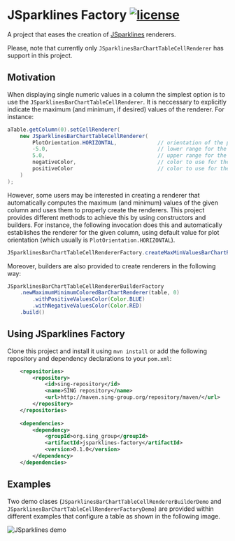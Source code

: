 JSparklines Factory [![license](https://img.shields.io/badge/LICENSE-GPLv3-blue.svg)]()
========================

A project that eases the creation of [JSparklines](https://github.com/compomics/jsparklines) renderers. 

Please, note that currently only `JSparklinesBarChartTableCellRenderer` has support in this project.

Motivation
----------
When displaying single numeric values in a column the simplest option is to use the `JSparklinesBarChartTableCellRenderer`. It is neccessary to explicitly indicate the maximum (and minimum, if desired) values of the renderer. For instance:

```java
aTable.getColumn(0).setCellRenderer(
    new JSparklinesBarChartTableCellRenderer(
        PlotOrientation.HORIZONTAL,             // orientation of the plot
        -5.0,                                   // lower range for the plot
        5.0,                                    // upper range for the plot
        negativeColor,                          // color to use for the negative values
        positiveColor                           // color to use for the positive values
    )
);
```

However, some users may be interested in creating a renderer that automatically computes the maximum (and minimum) values of the given column and uses them to properly create the renderers. This project provides different methods to achieve this by using constructors and builders. For instance, the following invocation does this and automatically establishes the renderer for the given column, using default value for plot orientation (which usually is `PlotOrientation.HORIZONTAL`).
```java
JSparklinesBarChartTableCellRendererFactory.createMaxMinValuesBarChartRenderer(table, 0)
```

Moreover, builders are also provided to create renderers in the following way:
```java
JSparklinesBarChartTableCellRendererBuilderFactory
    .newMaximumMinimumColoredBarChartRenderer(table, 0)
	    .withPositiveValuesColor(Color.BLUE)
	    .withNegativeValuesColor(Color.RED)
    .build()
```

Using JSparklines Factory
-------------------------
Clone this project and install it using `mvn install` or add the following repository and dependency declarations to your `pom.xml`:
```xml
    <repositories>
		<repository>
			<id>sing-repository</id>
			<name>SING repository</name>
			<url>http://maven.sing-group.org/repository/maven/</url>
		</repository>
	</repositories>
	
	<dependencies>
    	<dependency>
			<groupId>org.sing_group</groupId>
			<artifactId>jsparklines-factory</artifactId>
			<version>0.1.0</version>
		</dependency>
	</dependencies>
```

Examples
--------
Two demo clases (`JSparklinesBarChartTableCellRendererBuilderDemo` and `JSparklinesBarChartTableCellRendererFactoryDemo`) are provided within different examples that configure a table as shown in the following image.

![JSparklines demo](screenshots/jsparklines-demo.png)